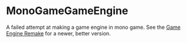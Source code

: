 # MonoGameGameEngine

A failed attempt at making a game engine in mono game. See the [Game Engine Remake](https://github.com/zachwood0s/GameEngineRemake) for 
a newer, better version.
